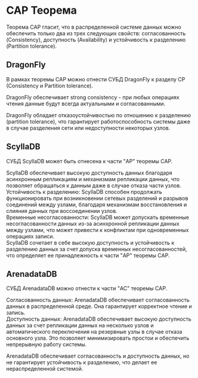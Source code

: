 # CAP Теорема
Теорема CAP гласит, что в распределенной системе данных можно обеспечить только два из трех следующих свойств: согласованность (Consistency), доступность (Availability) и устойчивость к разделению (Partition tolerance).

## DragonFly
В рамках теоремы CAP можно отнести СУБД DragonFly к разделу CP (Consistency и Partition tolerance).</br>

DragonFly обеспечивает strong consistency - при любых операциях чтения данные будут всегда актуальными и согласованными.</br>

DragonFly обладает отказоустойчивостью по отношению к разделению (partition tolerance), что гарантирует работоспособность системы даже в случае разделения сети или недоступности некоторых узлов.</br>

## ScyllaDB
СУБД ScyllaDB может быть отнесена к части "AP" теоремы CAP.</br>

ScyllaDB обеспечивает высокую доступность данных благодаря асинхронным репликациям и механизмам репликации данных, что позволяет обращаться к данным даже в случае отказа части узлов.</br>
Устойчивость к разделению: ScyllaDB способен продолжать функционировать при возникновении сетевых разделений и разрывов соединений между узлами, благодаря механизмам восстановления и слияния данных при воссоединении узлов.</br>
Временные несогласованности: ScyllaDB может допускать временные несогласованности данных из-за асинхронной репликации данных между узлами, что может привести к конфликтам при одновременных операциях записи.</br>
ScyllaDB сочетает в себе высокую доступность и устойчивость к разделению данных за счет допуска временных несогласованностей, что определяет ее принадлежность к части "AP" теоремы CAP.</br>

## ArenadataDB
СУБД ArenadataDB можно отнести к части "AC" теоремы CAP.</br>

Согласованность данных: ArenadataDB обеспечивает согласованность данных в распределенной среде. Она гарантирует корректное чтение и запись.</br>
Доступность данных: ArenadataDB обеспечивает высокую доступность данных за счет репликации данных на несколько узлов и автоматического переключения на резервные узлы в случае отказа основного узла. Это позволяет минимизировать простои и обеспечить непрерывную работу системы.</br>

ArenadataDB обеспечивает согласованность и доступность данных, но не гарантирует устойчивость к разделению, что делает ее нераспределенной системой.</br>